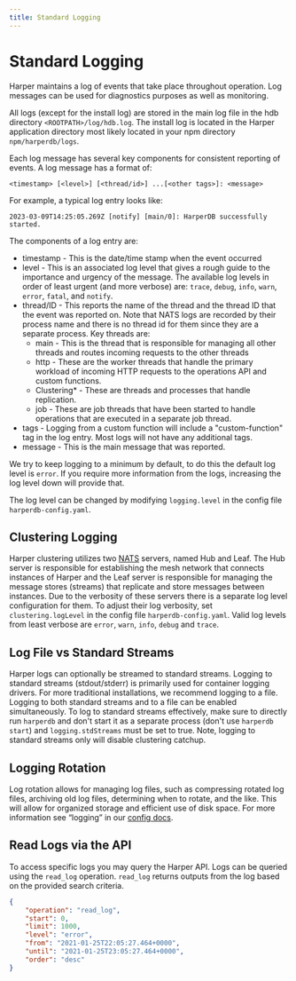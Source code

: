 ```yaml
---
title: Standard Logging
---
```


# Standard Logging

Harper maintains a log of events that take place throughout operation. Log messages can be used for diagnostics purposes as well as monitoring.

All logs (except for the install log) are stored in the main log file in the hdb directory `<ROOTPATH>/log/hdb.log`. The install log is located in the Harper application directory most likely located in your npm directory `npm/harperdb/logs`.

Each log message has several key components for consistent reporting of events. A log message has a format of:

```
<timestamp> [<level>] [<thread/id>] ...[<other tags>]: <message>
```

For example, a typical log entry looks like:

```
2023-03-09T14:25:05.269Z [notify] [main/0]: HarperDB successfully started.
```

The components of a log entry are:

- timestamp - This is the date/time stamp when the event occurred
- level - This is an associated log level that gives a rough guide to the importance and urgency of the message. The available log levels in order of least urgent (and more verbose) are: `trace`, `debug`, `info`, `warn`, `error`, `fatal`, and `notify`.
- thread/ID - This reports the name of the thread and the thread ID that the event was reported on. Note that NATS logs are recorded by their process name and there is no thread id for them since they are a separate process. Key threads are:
  - main - This is the thread that is responsible for managing all other threads and routes incoming requests to the other threads
  - http - These are the worker threads that handle the primary workload of incoming HTTP requests to the operations API and custom functions.
  - Clustering\* - These are threads and processes that handle replication.
  - job - These are job threads that have been started to handle operations that are executed in a separate job thread.
- tags - Logging from a custom function will include a "custom-function" tag in the log entry. Most logs will not have any additional tags.
- message - This is the main message that was reported.

We try to keep logging to a minimum by default, to do this the default log level is `error`. If you require more information from the logs, increasing the log level down will provide that.

The log level can be changed by modifying `logging.level` in the config file `harperdb-config.yaml`.

## Clustering Logging

Harper clustering utilizes two [NATS](https:/nats.io/) servers, named Hub and Leaf. The Hub server is responsible for establishing the mesh network that connects instances of Harper and the Leaf server is responsible for managing the message stores (streams) that replicate and store messages between instances. Due to the verbosity of these servers there is a separate log level configuration for them. To adjust their log verbosity, set `clustering.logLevel` in the config file `harperdb-config.yaml`. Valid log levels from least verbose are `error`, `warn`, `info`, `debug` and `trace`.

## Log File vs Standard Streams

Harper logs can optionally be streamed to standard streams. Logging to standard streams (stdout/stderr) is primarily used for container logging drivers. For more traditional installations, we recommend logging to a file. Logging to both standard streams and to a file can be enabled simultaneously. To log to standard streams effectively, make sure to directly run `harperdb` and don't start it as a separate process (don't use `harperdb start`) and `logging.stdStreams` must be set to true. Note, logging to standard streams only will disable clustering catchup.

## Logging Rotation

Log rotation allows for managing log files, such as compressing rotated log files, archiving old log files, determining when to rotate, and the like. This will allow for organized storage and efficient use of disk space. For more information see “logging” in our [config docs](../../deployments/configuration).

## Read Logs via the API

To access specific logs you may query the Harper API. Logs can be queried using the `read_log` operation. `read_log` returns outputs from the log based on the provided search criteria.

```json
{
	"operation": "read_log",
	"start": 0,
	"limit": 1000,
	"level": "error",
	"from": "2021-01-25T22:05:27.464+0000",
	"until": "2021-01-25T23:05:27.464+0000",
	"order": "desc"
}
```
